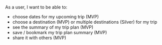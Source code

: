 As a user, I want to be able to:

- choose dates for my upcoming trip (MVP)
- choose a destination (MVP) or multiple destinations (Silver) for my trip
- see the summary of my trip plan (MVP)
- save / bookmark my trip plan summary (MVP)
- share it with others (MVP)

